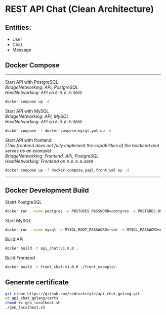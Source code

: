 # REST API Chat (Clean Architecture)
## Entities:
* User
* Chat
* Message

## Docker Compose
------------------------------------------------
Start APi with PostgreSQL <br />
*BridgeNetworking: API, PostgreSQL* <br />
*HostNetworking: API on `0.0.0.0:5000`* <br />
```bash
docker compose up -d
```
Start API with MySQL <br />
*BridgeNetworking: API, MySQL* <br />
*HostNetworking: API on `0.0.0.0:5000`* <br />
```bash
docker compose -f docker-compose.mysql.yml up -d
```
Start API with frontend <br />
_(This frontend does not fully implement the capabilities of the backend and serves as an example)_ <br />
*BridgeNetworking: Frontend, API, PostgreSQL* <br />
*HostNetworking: Frontend on `0.0.0.0:8080`* <br />
```bash
docker compose up -f docker-compose.psql.front.yml up -d
```
------------------------------------------------
## Docker Development Build
Statrt PostgreSQL
```bash
docker run --name postgres -e POSTGRES_PASSWORD=postgres -e POSTGRES_USER=postgres -e POSTGRES_DB=api_chat_db -p 5433:5432 -d postgres:15
```
Start MySQL
```bash
docker run --name mysql -e MYSQL_ROOT_PASSWORD=root -e MYSQL_PASSWORD=mysql -e MYSQL_USER=mysql -e MYSQL_DATABASE=api_chat_db -p 3305:3306 -d mysql:8
```
Build API
```bash
docker build -t api_chat:v1.0.0 .
```
Build Frontend
```bash
docker build -t front_chat:v1.0.0 ./front_example/.
```
## Generate certificate
```bash
git clone https://github.com/redrockstyle/api_chat_golang.git
cd api_chat_golang/certs
chmod +x gen_localhost.sh
./gen_localhost.sh
```